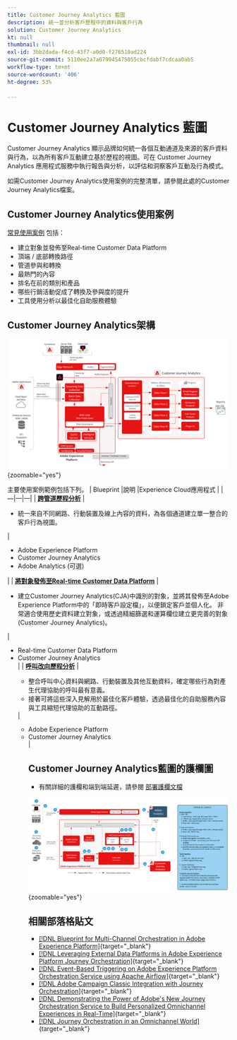 ```yaml
---
title: Customer Journey Analytics 藍圖
description: 統一並分析客戶歷程中的資料與客戶行為
solution: Customer Journey Analytics
kt: null
thumbnail: null
exl-id: 3bb2dada-f4cd-43f7-a0d0-f276510ad224
source-git-commit: 5110ee2a7a079945475055cbcfdabf7cdcaa0ab5
workflow-type: tm+mt
source-wordcount: '406'
ht-degree: 53%

---
```


# Customer Journey Analytics 藍圖

Customer Journey Analytics 顯示品牌如何統一各個互動通道及來源的客戶資料與行為，以為所有客戶互動建立基於歷程的視圖。可在 Customer Journey Analytics 應用程式服務中執行報告與分析，以評估和洞察客戶互動及行為模式。

如需Customer Journey Analytics使用案例的完整清單，請參閱此處的Customer Journey Analytics檔案。

## Customer Journey Analytics使用案例

[常見使用案例](https://experienceleague.adobe.com/docs/analytics-platform/using/cja-usecases/cja-usecases.html?lang=en) 包括：

* 建立對象並發佈至Real-time Customer Data Platform
* 頂端 / 底部轉換路徑
* 管道參與和轉換
* 最熱門的內容
* 排名在前的類別和產品
* 哪些行銷活動促成了轉換及參與度的提升
* 工具使用分析以最佳化自助服務體驗

## Customer Journey Analytics架構

![架構圖](assets/CJA.svg){zoomable=&quot;yes&quot;}

主要使用案例範例包括下列。
| Blueprint |說明 |Experience Cloud應用程式 | |—|—|—| | **[跨管道歷程分析](https://experienceleague.adobe.com/docs/analytics-platform/using/cja-usecases/cross-channel.html)**  | <ul><li>統一來自不同網路、行動裝置及線上內容的資料，為各個通道建立單一整合的客戶行為視圖。</li></ul> | <ul><li>Adobe Experience Platform</li><li>Customer Journey Analytics</li><li>Adobe Analytics (可選)</li></ul>| | **[將對象發佈至Real-time Customer Data Platform](https://experienceleague.adobe.com/docs/analytics-platform/using/cja-components/audiences/publish.html)** | <ul><li>建立Customer Journey Analytics(CJA)中識別的對象，並將其發佈至Adobe Experience Platform中的「即時客戶設定檔」，以便鎖定客戶並個人化。 非常適合使用歷史資料建立對象，或透過精細篩選和運算欄位建立更完善的對象(Customer Journey Analytics)。</li></ul> | <ul><li>Real-time Customer Data Platform</li><li>Customer Journey Analytics</li> |
| **[呼叫改向歷程分析](https://experienceleague.adobe.com/docs/analytics-platform/using/cja-usecases/call-center.html)** | <ul><li>整合呼叫中心資料與網路、行動裝置及其他互動資料，確定哪些行為對產生代理協助的呼叫最有意義。</li><li>接著可將這些深入見解用於最佳化客戶體驗，透過最佳化的自助服務內容與工具縮短代理協助的互動路徑。  </li></ul> | <ul><li>Adobe Experience Platform</li><li>Customer Journey Analytics</li> |

## Customer Journey Analytics藍圖的護欄圖

* 有關詳細的護欄和端到端延遲，請參閱 [部署護欄文檔](../experience-platform/deployment/guardrails.md)

![護欄圖](../experience-platform/assets/CJA_guardrails.svg){zoomable=&quot;yes&quot;}

## 相關部落格貼文

* [[!DNL Blueprint for Multi-Channel Orchestration in Adobe Experience Platform]](https://medium.com/adobetech/blueprint-for-multi-channel-orchestration-in-adobe-experience-platform-c68317e94184){target="_blank"}
* [[!DNL Leveraging External Data Platforms in Adobe Experience Platform Journey Orchestration]](https://medium.com/adobetech/leveraging-external-data-platforms-in-adobe-experience-platform-journey-orchestration-54fc6134fe17){target="_blank"}
* [[!DNL Event-Based Triggering on Adobe Experience Platform Orchestration Service using Apache Airflow]](https://medium.com/adobetech/event-based-triggering-on-adobe-experience-platform-orchestration-service-using-apache-airflow-8607b28251f1){target="_blank"}
* [[!DNL Adobe Campaign Classic Integration with Journey Orchestration]](https://medium.com/adobetech/adobe-campaign-classic-integration-with-journey-orchestration-ae577653281){target="_blank"}
* [[!DNL Demonstrating the Power of Adobe's New Journey Orchestration Service to Build Personalized Omnichannel Experiences in Real-Time]](https://medium.com/adobetech/demonstrating-the-power-of-adobes-new-journey-orchestration-service-to-build-personalized-aa60d88cd34){target="_blank"}
* [[!DNL Journey Orchestration in an Omnichannel World]](https://medium.com/adobetech/journey-orchestration-in-an-omnichannel-world-3a2d32d556d9){target="_blank"}
